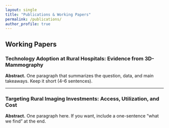 ```yaml
---
layout: single
title: "Publications & Working Papers"
permalink: /publications/
author_profile: true
---
```


## Working Papers

### Technology Adoption at Rural Hospitals: Evidence from 3D-Mammography
**Abstract.** One paragraph that summarizes the question, data, and main takeaways. Keep it short (4–6 sentences).

<!-- Add links when ready -->
<!-- [PDF](/files/tech_adoption_3dm_curtis.pdf){: .btn .btn--small} [Slides](/files/tech_adoption_slides.pdf){: .btn .btn--small} -->

---

### Targeting Rural Imaging Investments: Access, Utilization, and Cost
**Abstract.** One paragraph here. If you want, include a one-sentence “what we find” at the end.

<!-- [PDF](/files/rural_imaging_targeting_curtis.pdf){: .btn .btn--small} -->
